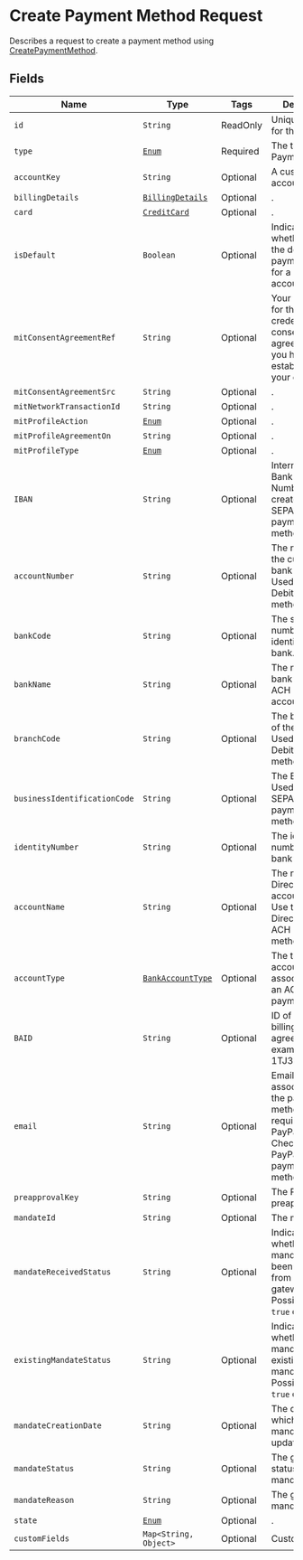 
# Create Payment Method Request

Describes a request to create a payment method using [CreatePaymentMethod](/doc/payment-method-api.md#create-payment-method).

## Fields

| Name | Type | Tags | Description |
|  --- | --- | --- | --- | 
| `id` | `String` | ReadOnly | Unique identifier for the object. | 
| `type` | [`Enum`](/doc/models/payment-method-type.md) | Required | The type of the PaymentMethod. | 
| `accountKey` | `String` | Optional | A customer account key. | 
| `billingDetails` | [`BillingDetails`](/doc/models/billing-details.md) | Optional | . | 
| `card` | [`CreditCard`](/doc/models/credit-card.md) | Optional | . | 
| `isDefault` | `Boolean` | Optional | Indicates whether this is the default payment method for a customer account. | 
| `mitConsentAgreementRef` | `String` | Optional | Your reference for the stored credential consent agreement that you have established with your customer. | 
| `mitConsentAgreementSrc` | `String` | Optional | . | 
| `mitNetworkTransactionId` | `String` | Optional | . | 
| `mitProfileAction` | [`Enum`](/doc/models/mit-profile-action.md) | Optional | . | 
| `mitProfileAgreementOn` | `String` | Optional | . | 
| `mitProfileType` | [`Enum`](/doc/models/mit-profile-type.md) | Optional | . | 
| `IBAN` | `String` | Optional | International Bank Account Number used to create SEPA_DEBIT payment methods. | 
| `accountNumber` | `String` | Optional | The number of the customer's bank account. Used with Direct Debit payment methods. | 
| `bankCode` | `String` | Optional | The sort code or number that identifies the bank. | 
| `bankName` | `String` | Optional | The name of the bank where the ACH payment account is held. | 
| `branchCode` | `String` | Optional | The branch code of the bank. Used with Direct Debit payment methods. | 
| `businessIdentificationCode` | `String` | Optional | The BIC code. Used with SEPA_DEBIT payment methods. | 
| `identityNumber` | `String` | Optional | The identity number used for bank transfer. | 
| `accountName` | `String` | Optional | The name on the Direct Debit bank account or ACH. Use this field for Direct Debit or ACH payment methods. |
| `accountType` | [`BankAccountType`](/doc/models/bank-account-type.md) | Optional | The type of bank account associated with an ACH payment. | 
| `BAID` | `String` | Optional | ID of a PayPal billing agreement. For example, I-1TJ3GAGG82Y9. | 
| `email` | `String` | Optional | Email address associated with the payment method. This is required with a PayPal Express Checkout or a PayPal Adaptive payment method. | 
| `preapprovalKey` | `String` | Optional | The PayPal preapproval key. | 
| `mandateId` | `String` | Optional | The mandate id. | 
| `mandateReceivedStatus` | `String` | Optional | Indicates whether the mandate has been received from the gateway. Possible values `true` or `false`. | 
| `existingMandateStatus` | `String` | Optional | Indicates whether the mandate is an existing mandate. Possible values `true` or `false`. | 
| `mandateCreationDate` | `String` | Optional | The date on which the mandate was updated. | 
| `mandateStatus` | `String` | Optional | The gateway status of the mandate. | 
| `mandateReason` | `String` | Optional | The gateway mandate reason. | 
| `state` | [`Enum`](/doc/models/payment-method-state.md)  | Optional | . | 
| `customFields` | `Map<String, Object>` | Optional | Custom fields. | 
